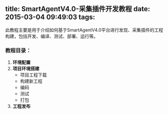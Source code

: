 title: SmartAgentV4.0-采集插件开发教程
date: 2015-03-04 09:49:03
tags:
---
此教程主要是用于介绍如何基于SmartAgentV4.0平台进行发现、采集插件的工程构建，包括开发、编译、测试、部署、运行等。
<!-- more -->
### 教程目录：
1. **环境配置** 
2. **项目环境搭建**
	- 项目工程下载
	- 构建新工程
	- 编码
	- 测试
	- 打包
3. **工程发布**

